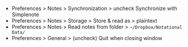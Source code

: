 - Preferences > Notes > Synchronization > uncheck Synchronize with Simplenote
- Preferences > Notes > Storage > Store & read as > plaintext
- Preferences > Notes > Read notes from folder > `~/Dropbox/Notational Data/`
- Preferences > General > (uncheck) Quit when closing window
